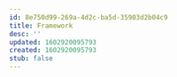 ```yaml
---
id: 8e750d99-269a-4d2c-ba5d-35903d2b04c9
title: Framework
desc: ''
updated: 1602920095793
created: 1602920095793
stub: false
---
```



